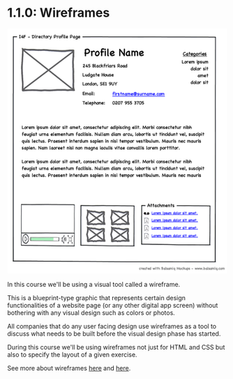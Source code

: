 # 1.1.0: Wireframes

![](../../.gitbook/assets/profilewireframe.png)

In this course we'll be using a visual tool called a wireframe.

This is a blueprint-type graphic that represents certain design functionalities of a website page \(or any other digital app screen\) without bothering with any visual design such as colors or photos.

All companies that do any user facing design use wireframes as a tool to discuss what needs to be built before the visual design phase has started.

During this course we'll be using wireframes not just for HTML and CSS but also to specify the layout of a given exercise.

See more about wireframes [here](https://www.experienceux.co.uk/faqs/what-is-wireframing/) and [here](https://en.wikipedia.org/wiki/Website_wireframe).

